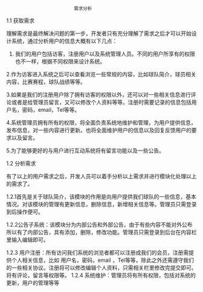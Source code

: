                              需求分析

1.1 获取需求

   理解需求是最终解决问题的第一步，开发者只有充分理解了需求之后才可以开始设计系统，通过分析用户的信息大概有以下几点：

   1. 我们的用户包括访客，注册用户以及系统管理人员。不同的用户所享有的权限也不一样，根据不同权限来设计系统。

   2.作为访客进入系统之后可以查看浏览一些常规的内容，比如球队简介，球员相关内容，比赛赛程，球队战绩等等。

   3.如果是我们的注册用户除了拥有访客的权限以外，还可以对一些相关信息进行评论或者是给管理员留言，又可以修改个人资料等等。注册时需要记录的信息包括用户名，密码，email，Tel等等。

   4.系统管理员拥有所有的权限，将全面负责系统地维护和管理，为用户提供信息，发布信息，对一些内容进行更新。也将全面维护用户的信息以及回复反馈用户的要求以及留言。

   5.为了能够更好的与用户进行互动系统将有留言功能以及一些公告。
 

1.2  分析需求

有了以上的用户需求之后，开发人员可以着手分析以上需求并进行模块化处理以上的需求了。

1.2.1首先是关于球队简介，该模块的作用是向用户提供我们球队的一些信息，基本情况。对该模块的管理有更新信息，删除信息，新增相关信息等。管理员只需登录到后操作便可。

1.2.2公告子系统：该模块分为内部公告和外部公告，由于有些内容不能对外公布所以有了内部公告，具有添加，删除，修改功能。管理员只需登录到后台在内容栏里输入编辑即可。

1.2.3 用户注册：所有访问我们系统的浏览者都可以注册成我们的会员，注册需提供个人相关信息，比如 用户名，密码，email ，Tel等等，除此之外还需遵守我们的一些相关协议。注册将可以修改编辑个人资料，只需相关栏里修改完提交即可。将有评论，留言等权限等。
1.2.4 系统维护：管理员将有所有权限，包括对系统的更新，用户的管理等等
